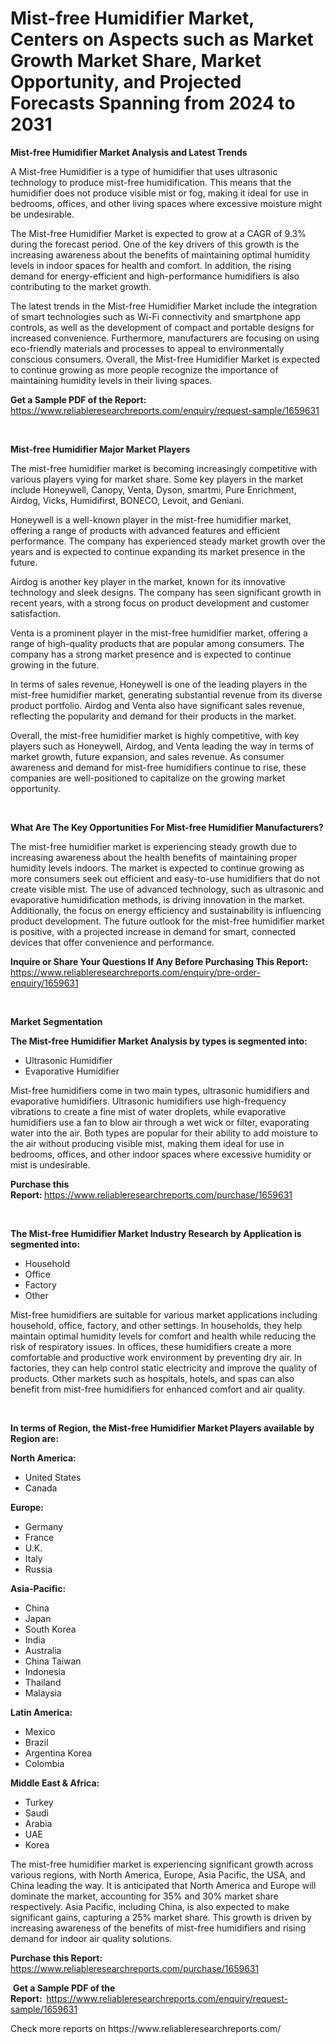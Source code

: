 <p><h1>Mist-free Humidifier Market, Centers on Aspects such as Market Growth Market Share, Market Opportunity, and Projected Forecasts Spanning from 2024 to 2031</h1></p><p><strong>Mist-free Humidifier Market Analysis and Latest Trends</strong></p>
<p><p>A Mist-free Humidifier is a type of humidifier that uses ultrasonic technology to produce mist-free humidification. This means that the humidifier does not produce visible mist or fog, making it ideal for use in bedrooms, offices, and other living spaces where excessive moisture might be undesirable.</p><p>The Mist-free Humidifier Market is expected to grow at a CAGR of 9.3% during the forecast period. One of the key drivers of this growth is the increasing awareness about the benefits of maintaining optimal humidity levels in indoor spaces for health and comfort. In addition, the rising demand for energy-efficient and high-performance humidifiers is also contributing to the market growth.</p><p>The latest trends in the Mist-free Humidifier Market include the integration of smart technologies such as Wi-Fi connectivity and smartphone app controls, as well as the development of compact and portable designs for increased convenience. Furthermore, manufacturers are focusing on using eco-friendly materials and processes to appeal to environmentally conscious consumers. Overall, the Mist-free Humidifier Market is expected to continue growing as more people recognize the importance of maintaining humidity levels in their living spaces.</p></p>
<p><strong>Get a Sample PDF of the Report:&nbsp;</strong> <a href="https://www.reliableresearchreports.com/enquiry/request-sample/1659631">https://www.reliableresearchreports.com/enquiry/request-sample/1659631</a></p>
<p>&nbsp;</p>
<p><strong>Mist-free Humidifier Major Market Players</strong></p>
<p><p>The mist-free humidifier market is becoming increasingly competitive with various players vying for market share. Some key players in the market include Honeywell, Canopy, Venta, Dyson, smartmi, Pure Enrichment, Airdog, Vicks, Humidifirst, BONECO, Levoit, and Geniani.</p><p>Honeywell is a well-known player in the mist-free humidifier market, offering a range of products with advanced features and efficient performance. The company has experienced steady market growth over the years and is expected to continue expanding its market presence in the future.</p><p>Airdog is another key player in the market, known for its innovative technology and sleek designs. The company has seen significant growth in recent years, with a strong focus on product development and customer satisfaction.</p><p>Venta is a prominent player in the mist-free humidifier market, offering a range of high-quality products that are popular among consumers. The company has a strong market presence and is expected to continue growing in the future.</p><p>In terms of sales revenue, Honeywell is one of the leading players in the mist-free humidifier market, generating substantial revenue from its diverse product portfolio. Airdog and Venta also have significant sales revenue, reflecting the popularity and demand for their products in the market.</p><p>Overall, the mist-free humidifier market is highly competitive, with key players such as Honeywell, Airdog, and Venta leading the way in terms of market growth, future expansion, and sales revenue. As consumer awareness and demand for mist-free humidifiers continue to rise, these companies are well-positioned to capitalize on the growing market opportunity.</p></p>
<p>&nbsp;</p>
<p><strong>What Are The Key Opportunities For Mist-free Humidifier Manufacturers?</strong></p>
<p><p>The mist-free humidifier market is experiencing steady growth due to increasing awareness about the health benefits of maintaining proper humidity levels indoors. The market is expected to continue growing as more consumers seek out efficient and easy-to-use humidifiers that do not create visible mist. The use of advanced technology, such as ultrasonic and evaporative humidification methods, is driving innovation in the market. Additionally, the focus on energy efficiency and sustainability is influencing product development. The future outlook for the mist-free humidifier market is positive, with a projected increase in demand for smart, connected devices that offer convenience and performance.</p></p>
<p><strong>Inquire or Share Your Questions If Any Before Purchasing This Report:</strong> <a href="https://www.reliableresearchreports.com/enquiry/pre-order-enquiry/1659631">https://www.reliableresearchreports.com/enquiry/pre-order-enquiry/1659631</a></p>
<p>&nbsp;</p>
<p><strong>Market Segmentation</strong></p>
<p><strong>The Mist-free Humidifier Market Analysis by types is segmented into:</strong></p>
<p><ul><li>Ultrasonic Humidifier</li><li>Evaporative Humidifier</li></ul></p>
<p><p>Mist-free humidifiers come in two main types, ultrasonic humidifiers and evaporative humidifiers. Ultrasonic humidifiers use high-frequency vibrations to create a fine mist of water droplets, while evaporative humidifiers use a fan to blow air through a wet wick or filter, evaporating water into the air. Both types are popular for their ability to add moisture to the air without producing visible mist, making them ideal for use in bedrooms, offices, and other indoor spaces where excessive humidity or mist is undesirable.</p></p>
<p><strong>Purchase this Report:&nbsp;</strong><a href="https://www.reliableresearchreports.com/purchase/1659631">https://www.reliableresearchreports.com/purchase/1659631</a></p>
<p>&nbsp;</p>
<p><strong>The Mist-free Humidifier Market Industry Research by Application is segmented into:</strong></p>
<p><ul><li>Household</li><li>Office</li><li>Factory</li><li>Other</li></ul></p>
<p><p>Mist-free humidifiers are suitable for various market applications including household, office, factory, and other settings. In households, they help maintain optimal humidity levels for comfort and health while reducing the risk of respiratory issues. In offices, these humidifiers create a more comfortable and productive work environment by preventing dry air. In factories, they can help control static electricity and improve the quality of products. Other markets such as hospitals, hotels, and spas can also benefit from mist-free humidifiers for enhanced comfort and air quality.</p></p>
<p>&nbsp;</p>
<p><strong>In terms of Region, the Mist-free Humidifier Market Players available by Region are:</strong></p>
<p>
    <p> <strong> North America: </strong>
        <ul>
            <li>United States</li>
            <li>Canada</li>
        </ul>
        </p> 
    <p> <strong> Europe: </strong>
        <ul>
            <li>Germany</li>
            <li>France</li>
            <li>U.K.</li>
            <li>Italy</li>
            <li>Russia</li>
        </ul>
        </p> 
    <p> <strong> Asia-Pacific: </strong>
        <ul>
            <li>China</li>
            <li>Japan</li>
            <li>South Korea</li>
            <li>India</li>
            <li>Australia</li>
            <li>China Taiwan</li>
            <li>Indonesia</li>
            <li>Thailand</li>
            <li>Malaysia</li>
        </ul>
        </p> 
    <p> <strong> Latin America: </strong>
        <ul>
            <li>Mexico</li>
            <li>Brazil</li>
            <li>Argentina Korea</li>
            <li>Colombia</li>
        </ul>
        </p> 
    <p> <strong> Middle East & Africa: </strong>
        <ul>
            <li>Turkey</li>
            <li>Saudi</li>
            <li>Arabia</li>
            <li>UAE</li>
            <li>Korea</li>
        </ul>
    </p>
    </p>
<p><p>The mist-free humidifier market is experiencing significant growth across various regions, with North America, Europe, Asia Pacific, the USA, and China leading the way. It is anticipated that North America and Europe will dominate the market, accounting for 35% and 30% market share respectively. Asia Pacific, including China, is also expected to make significant gains, capturing a 25% market share. This growth is driven by increasing awareness of the benefits of mist-free humidifiers and rising demand for indoor air quality solutions.</p></p>
<p><strong>Purchase this Report: </strong><a href="https://www.reliableresearchreports.com/purchase/1659631">https://www.reliableresearchreports.com/purchase/1659631</a></p>
<p>&nbsp;<strong>Get a Sample PDF of the Report:&nbsp;&nbsp;</strong><a href="https://www.reliableresearchreports.com/enquiry/request-sample/1659631">https://www.reliableresearchreports.com/enquiry/request-sample/1659631</a></p>
<p><strong></strong></p>
<p>Check more reports on https://www.reliableresearchreports.com/</p>